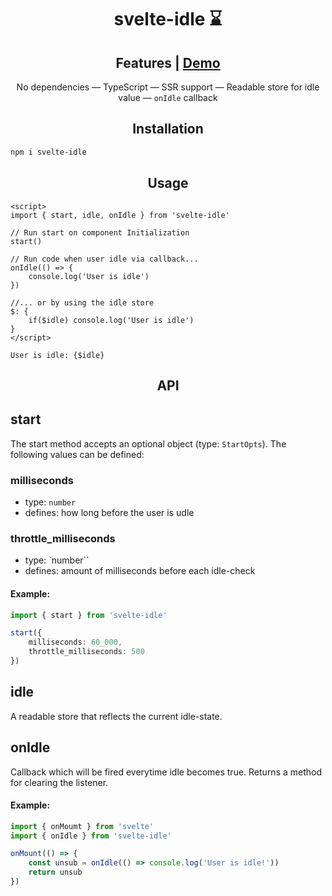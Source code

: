 <h1 align="center">
svelte-idle ⌛
</h1>

<h2 align="center">
Features | <a href="https://svelte.dev/repl/2e065d537d284be2adcb14dfe24cb3ca?version=3.46.4">Demo</a>
</h2>

<p align="center">
    No dependencies &mdash; TypeScript &mdash; SSR support &mdash; Readable store for idle value &mdash; <code>onIdle</code> callback
</p>

<h2 align="center">
Installation
</h2>

```bash
npm i svelte-idle
```

<h2 align="center">
Usage
</h2>

```svelte
<script>
import { start, idle, onIdle } from 'svelte-idle'

// Run start on component Initialization
start()

// Run code when user idle via callback...
onIdle(() => {
    console.log('User is idle')
})

//... or by using the idle store
$: {
    if($idle) console.log('User is idle')
}
</script>

User is idle: {$idle}
```

<h2 align="center">
API
</h2>

## start
The start method accepts an optional object (type: `StartOpts`). The following values can be defined:

### milliseconds
- type: `number`
- defines: how long before the user is udle

### throttle_milliseconds
- type: `number``
- defines: amount of milliseconds before each idle-check


#### Example:
```ts
import { start } from 'svelte-idle'

start({
    milliseconds: 60_000,
    throttle_milliseconds: 500
})
```

## idle
A readable store that reflects the current idle-state.

## onIdle
Callback which will be fired everytime idle becomes true. Returns a method for clearing the listener.

#### Example:
```ts
import { onMoumt } from 'svelte'
import { onIdle } from 'svelte-idle'

onMount(() => {
    const unsub = onIdle(() => console.log('User is idle!'))
    return unsub
})
```
